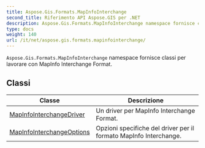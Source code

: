 ```yaml
---
title: Aspose.Gis.Formats.MapInfoInterchange
second_title: Riferimento API Aspose.GIS per .NET
description: Aspose.Gis.Formats.MapInfoInterchange namespace fornisce classi per lavorare con MapInfo Interchange Format.
type: docs
weight: 140
url: /it/net/aspose.gis.formats.mapinfointerchange/
---
```

`Aspose.Gis.Formats.MapInfoInterchange` namespace fornisce classi per lavorare con MapInfo Interchange Format.

## Classi

| Classe | Descrizione |
| --- | --- |
| [MapInfoInterchangeDriver](./mapinfointerchangedriver/) | Un driver per MapInfo Interchange Format. |
| [MapInfoInterchangeOptions](./mapinfointerchangeoptions/) | Opzioni specifiche del driver per il formato MapInfo Interchange. |


